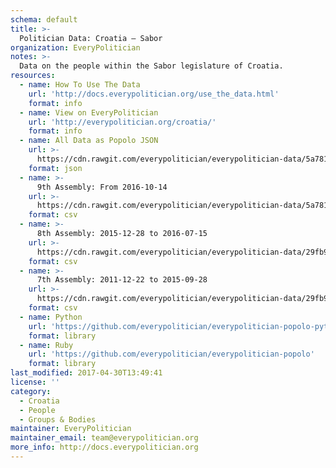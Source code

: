 ```yaml
---
schema: default
title: >-
  Politician Data: Croatia — Sabor
organization: EveryPolitician
notes: >-
  Data on the people within the Sabor legislature of Croatia.
resources:
  - name: How To Use The Data
    url: 'http://docs.everypolitician.org/use_the_data.html'
    format: info
  - name: View on EveryPolitician
    url: 'http://everypolitician.org/croatia/'
    format: info
  - name: All Data as Popolo JSON
    url: >-
      https://cdn.rawgit.com/everypolitician/everypolitician-data/5a781bc2bcfcbb75f2e4ca50bbeb5d75b203cc9c/data/Croatia/Sabor/ep-popolo-v1.0.json
    format: json
  - name: >-
      9th Assembly: From 2016-10-14
    url: >-
      https://cdn.rawgit.com/everypolitician/everypolitician-data/5a781bc2bcfcbb75f2e4ca50bbeb5d75b203cc9c/data/Croatia/Sabor/term-9.csv
    format: csv
  - name: >-
      8th Assembly: 2015-12-28 to 2016-07-15
    url: >-
      https://cdn.rawgit.com/everypolitician/everypolitician-data/29fb964e16aa695652ad09461d1a71d49a657ec2/data/Croatia/Sabor/term-8.csv
    format: csv
  - name: >-
      7th Assembly: 2011-12-22 to 2015-09-28
    url: >-
      https://cdn.rawgit.com/everypolitician/everypolitician-data/29fb964e16aa695652ad09461d1a71d49a657ec2/data/Croatia/Sabor/term-7.csv
    format: csv
  - name: Python
    url: 'https://github.com/everypolitician/everypolitician-popolo-python'
    format: library
  - name: Ruby
    url: 'https://github.com/everypolitician/everypolitician-popolo'
    format: library
last_modified: 2017-04-30T13:49:41
license: ''
category:
  - Croatia
  - People
  - Groups & Bodies
maintainer: EveryPolitician
maintainer_email: team@everypolitician.org
more_info: http://docs.everypolitician.org
---
```

